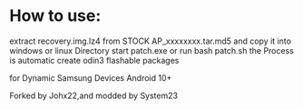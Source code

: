 # How to use:
extract recovery.img.lz4 from STOCK AP_xxxxxxxx.tar.md5 and copy it into
windows or linux Directory 
start patch.exe or run bash patch.sh
the Process is automatic create
odin3 flashable packages

for Dynamic Samsung Devices Android 10+

Forked by Johx22,and modded by System23
